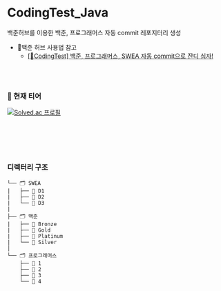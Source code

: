 # CodingTest_Java
백준허브를 이용한 백준, 프로그래머스 자동 commit 레포지터리 생성
- 📍백준 허브 사용법 참고
  - [[🌿CodingTest] 백준, 프로그래머스, SWEA 자동 commit으로 잔디 심자!](https://velog.io/@dlgkdis801/CodingTest-%EB%B0%B1%EC%A4%80-%ED%94%84%EB%A1%9C%EA%B7%B8%EB%9E%98%EB%A8%B8%EC%8A%A4-SWEA-Github-%EC%9E%90%EB%8F%99-commit)

<br>
<br>

### 💌 현재 티어
[![Solved.ac 프로필](http://mazassumnida.wtf/api/v2/generate_badge?boj=dlkgdis801)](https://solved.ac/dlkgdis801)

<br>
<br>



<br>
<br>

### 디렉터리 구조
```
└── 🗂️ SWEA
|   ├── 📂 D1
|   ├── 📂 D2
|   └── 📂 D3
|
├── 🗂️ 백준
|   ├── 📂 Bronze
|   ├── 📂 Gold
|   ├── 📂 Platinum
|   └── 📂 Silver
│
└── 🗂️ 프로그래머스
    ├── 📂 1
    ├── 📂 2
    ├── 📂 3
    └── 📂 4
```
